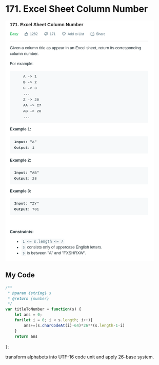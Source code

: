 # 171. Excel Sheet Column Number

![](.gitbook/assets/image%20%2816%29.png)

## My Code

```javascript
/**
 * @param {string} s
 * @return {number}
 */
var titleToNumber = function(s) {
    let ans = 0;
    for(let i = 0; i < s.length; i++){
        ans+=(s.charCodeAt(i)-64)*26**(s.length-1-i)
    }
    return ans
    
};
```

transform alphabets into UTF-16 code unit and apply 26-base system.

